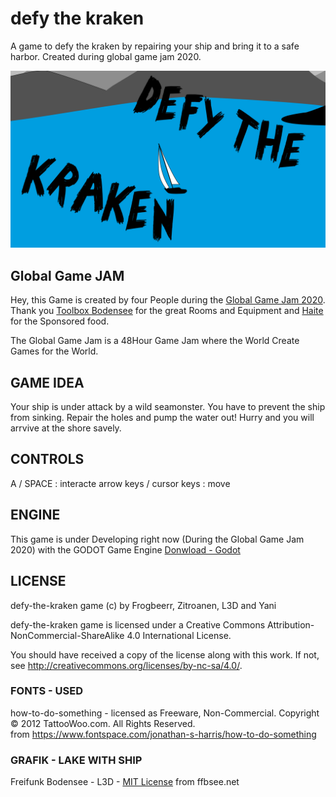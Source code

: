  defy the kraken
===================

A game to defy the kraken by repairing your ship and bring it to a safe harbor. Created during global game jam 2020.

[![defy the kraken](source/assets/menu/menu.png)](https://globalgamejam.org/2020/games/defy-kraken-3)

 Global Game JAM
------------------
Hey, this Game is created by four People during the [Global Game Jam 2020](https://globalgamejam.org/2020/games).
Thank you [Toolbox Bodensee](https://toolbox-bodensee.de/) for the great Rooms and Equipment
and [Haite](https://www.haite.de/) for the Sponsored food.

The Global Game Jam is a 48Hour Game Jam where the World
Create Games for the World. 


 GAME IDEA
------------
Your ship is under attack by a wild seamonster. You have to prevent the ship from sinking. Repair the holes and pump the water out!
Hurry and you will arrvive at the shore savely. 

 CONTROLS
------------
A / SPACE : interacte
arrow keys / cursor keys : move

 ENGINE
-----------
This game is under Developing right now (During the Global Game Jam 2020)
with the GODOT Game Engine [Donwload - Godot](https://godotengine.org/download/linux)

 LICENSE
-----------
defy-the-kraken game (c) by Frogbeerr, Zitroanen, L3D and Yani

defy-the-kraken game is licensed under a
Creative Commons Attribution-NonCommercial-ShareAlike 4.0 International License.

You should have received a copy of the license along with this
work. If not, see <http://creativecommons.org/licenses/by-nc-sa/4.0/>.

### FONTS - USED
how-to-do-something - licensed as Freeware, Non-Commercial.
Copyright © 2012 TattooWoo.com. All Rights Reserved.<br/>
from <https://www.fontspace.com/jonathan-s-harris/how-to-do-something>

### GRAFIK - LAKE WITH SHIP
Freifunk Bodensee  - L3D - [MIT License](https://github.com/ffbsee/ffbsee-webseite/blob/master/LICENSE)
from ffbsee.net
